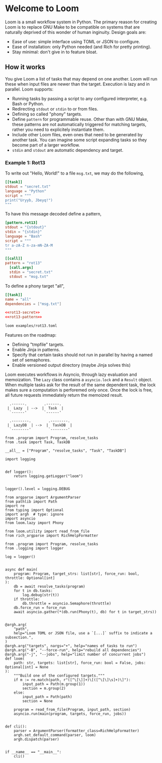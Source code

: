 # Welcome to Loom
Loom is a small workflow system in Python. The primary reason for creating Loom is to replace GNU Make to be compatible on systems that are naturally deprived of this wonder of human inginuity. Design goals are:

- Ease of use: simple interface using TOML or JSON to configure.
- Ease of installation: only Python needed (and Rich for pretty printing).
- Stay minimal: don't give in to feature bloat.

## How it works
You give Loom a list of tasks that may depend on one another. Loom will run these when input files are newer than the target. Execution is lazy and in parallel. Loom supports:

- Running tasks by passing a script to any configured interpreter, e.g. Bash or Python.
- Redirecting `stdout` or `stdin` to or from files.
- Defining so called "phony" targets.
- Define `pattern` for programmable reuse. Other than with GNU Make, these patterns are not automatically triggered for matching targets, rather you need to explicitely instantiate them.
- Include other Loom files, even ones that need to be generated by another task. You can imagine some script expanding tasks so they become part of a larger workflow.
- `stdin` and `stdout` are automatic dependency and target.

### Example 1: Rot13
To write out "Hello, World!" to a file `msg.txt`, we may do the following,

``` {.toml #rot13-secret}
[[task]]
stdout = "secret.txt"
language = "Python"
script = """
print("Uryyb, Jbeyq!")
"""
```

To have this message decoded define a pattern,

``` {.toml #rot13-pattern}
[pattern.rot13]
stdout = "{stdout}"
stdin = "{stdin}"
language = "Bash"
script = """
tr a-zA-Z n-za-mN-ZA-M
"""

[[call]]
pattern = "rot13"
  [call.args]
  stdin = "secret.txt"
  stdout = "msg.txt"
```

To define a phony target "all",

``` {.toml file=examples/rot13.toml}
[[task]]
name = "all"
dependencies = ["msg.txt"]

<<rot13-secret>>
<<rot13-pattern>>
```

``` {.bash .eval}
loom examples/rot13.toml 
```

Features on the roadmap:
- Defining "tmpfile" targets.
- Enable Jinja in patterns.
- Specify that certain tasks should not run in parallel by having a named set of semaphores.
- Enable versioned output directory (maybe Jinja solves this)


Loom executes workflows in Asyncio, through lazy evaluation and memoization.
The `Lazy` class contains a `asyncio.lock` and a `Result` object. When multiple
tasks ask for the result of the same dependent task, the lock makes sure a
computation is perforemed only once. Once the lock is free, all future requests
immediately return the memoized result.

      .------.        .------. 
     |  Lazy  | -->  |  Task  |
      `------'        `------' 

      .--------.        .--------. 
     |  LazyDB  | -->  |  TaskDB  |
      `--------'        `--------' 



``` {.python file=loom/__init__.py}
from .program import Program, resolve_tasks
from .task import Task, TaskDB

__all__ = ["Program", "resolve_tasks", "Task", "TaskDB"]
```


``` {.python file=loom/logging.py}
import logging


def logger():
    return logging.getLogger("loom")


logger().level = logging.DEBUG
```

``` {.python file=loom/cli.py}
from argparse import ArgumentParser
from pathlib import Path
import re
from typing import Optional
import argh  # type: ignore
import asyncio
from loom.lazy import Phony

from loom.utility import read_from_file
from rich_argparse import RichHelpFormatter

from .program import Program, resolve_tasks
from .logging import logger

log = logger()


async def main(
    program: Program, target_strs: list[str], force_run: bool, throttle: Optional[int]
):
    db = await resolve_tasks(program)
    for t in db.tasks:
        log.debug(str(t))
    if throttle:
        db.throttle = asyncio.Semaphore(throttle)
    db.force_run = force_run
    await asyncio.gather(*(db.run(Phony(t), db) for t in target_strs))


@argh.arg(
    "path",
    help="Loom TOML or JSON file, use a `[...]` suffix to indicate a subsection.",
)
@argh.arg("targets", nargs="+", help="names of tasks to run")
@argh.arg("-B", "--force-run", help="rebuild all dependencies")
@argh.arg("-j", "--jobs", help="limit number of concurrent jobs")
def loom(
    path: str, targets: list[str], force_run: bool = False, jobs: Optional[int] = None
):
    """Build one of the configured targets."""
    if m := re.match(path, r"([^\[\]]+)\[([^\[\]\s]+)\]"):
        input_path = Path(m.group(1))
        section = m.group(2)
    else:
        input_path = Path(path)
        section = None

    program = read_from_file(Program, input_path, section)
    asyncio.run(main(program, targets, force_run, jobs))


def cli():
    parser = ArgumentParser(formatter_class=RichHelpFormatter)
    argh.set_default_command(parser, loom)
    argh.dispatch(parser)


if __name__ == "__main__":
    cli()
```
